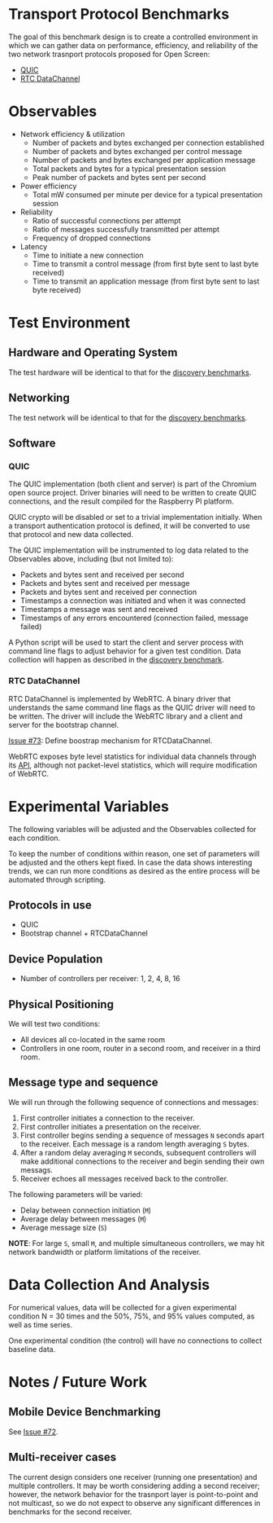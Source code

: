 # Transport Protocol Benchmarks

The goal of this benchmark design is to create a controlled environment in which
we can gather data on performance, efficiency, and reliability of the two
network trasnport protocols proposed for Open Screen:

* [QUIC](../quic.md)
* [RTC DataChannel](../datachannel.md)

# Observables

* Network efficiency & utilization
  * Number of packets and bytes exchanged per connection established
  * Number of packets and bytes exchanged per control message
  * Number of packets and bytes exchanged per application message
  * Total packets and bytes for a typical presentation session
  * Peak number of packets and bytes sent per second
* Power efficiency
  * Total mW consumed per minute per device for a typical presentation session
* Reliability
  * Ratio of successful connections per attempt
  * Ratio of messages successfully transmitted per attempt
  * Frequency of dropped connections
* Latency
  * Time to initiate a new connection
  * Time to transmit a control message (from first byte sent to last byte received)
  * Time to transmit an application message (from first byte sent to last byte received)
  
# Test Environment

## Hardware and Operating System

The test hardware will be identical to that for the [discovery
benchmarks](discovery.md).

## Networking

The test network will be identical to that for the [discovery
benchmarks](discovery.md).

## Software

### QUIC

The QUIC implementation (both client and server) is part of the Chromium open
source project.  Driver binaries will need to be written to create QUIC
connections, and the result compiled for the Raspberry PI platform.

QUIC crypto will be disabled or set to a trivial implementation initially.  When
a transport authentication protocol is defined, it will be converted to use that
protocol and new data collected.

The QUIC implementation will be instrumented to log data related to the
Observables above, including (but not limited to):
* Packets and bytes sent and received per second
* Packets and bytes sent and received per message
* Packets and bytes sent and received per connection
* Timestamps a connection was initiated and when it was connected
* Timestamps a message was sent and received
* Timestamps of any errors encountered (connection failed, message failed)

A Python script will be used to start the client and server process with command
line flags to adjust behavior for a given test condition.  Data collection will
happen as described in the [discovery benchmark](discovery.md).

### RTC DataChannel

RTC DataChannel is implemented by WebRTC.  A binary driver that understands the
same command line flags as the QUIC driver will need to be written.  The driver
will include the WebRTC library and a client and server for the bootstrap
channel.

[Issue #73](../issues/73): Define boostrap mechanism for RTCDataChannel.

WebRTC exposes byte level statistics for individual data channels through its
[API](https://w3c.github.io/webrtc-stats/#dcstats-dict*), although not
packet-level statistics, which will require modification of WebRTC.

# Experimental Variables

The following variables will be adjusted and the Observables collected for each
condition.

To keep the number of conditions within reason, one set of parameters will be
adjusted and the others kept fixed.  In case the data shows interesting trends,
we can run more conditions as desired as the entire process will be automated
through scripting.

## Protocols in use

* QUIC
* Bootstrap channel + RTCDataChannel

## Device Population

* Number of controllers per receiver: 1, 2, 4, 8, 16

## Physical Positioning

We will test two conditions:

* All devices all co-located in the same room
* Controllers in one room, router in a second room, and receiver in a third room.

## Message type and sequence

We will run through the following sequence of connections and messages:

1. First controller initiates a connection to the receiver.
1. First controller initiates a presentation on the receiver.
1. First controller begins sending a sequence of messages `N` seconds apart to
   the receiver.  Each message is a random length averaging `S` bytes.
1. After a random delay averaging `M` seconds, subsequent controllers will make
   additional connections to the receiver and begin sending their own messags.
1. Receiver echoes all messages received back to the controller.

The following parameters will be varied:
* Delay between connection initiation (`M`)
* Average delay between messages (`M`)
* Average message size (`S`)

**NOTE**: For large `S`, small `M`, and multiple simultaneous controllers, we
may hit network bandwidth or platform limitations of the receiver.

# Data Collection And Analysis

For numerical values, data will be collected for a given experimental condition
N = 30 times and the 50%, 75%, and 95% values computed, as well as time series.

One experimental condition (the control) will have no connections to collect
baseline data.

# Notes / Future Work

## Mobile Device Benchmarking

See [Issue #72](../issues/72).

## Multi-receiver cases

The current design considers one receiver (running one presentation) and
multiple controllers.  It may be worth considering adding a second receiver;
however, the network behavior for the trasnport layer is point-to-point and not
multicast, so we do not expect to observe any significant differences in
benchmarks for the second receiver.
